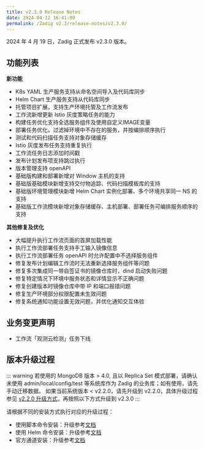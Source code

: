 ```yaml
---
title: v2.3.0 Release Notes
date: 2024-04-12 16:41:09
permalink: /Zadig v2.3/release-notes/v2.3.0/
---
```


2024 年 4 月 19 日，Zadig 正式发布 v2.3.0 版本。

## 功能列表
**新功能**
- K8s YAML 生产服务支持从命名空间导入及代码库同步
- Helm Chart 生产服务支持从代码库同步
- 托管项目扩展，支持生产环境托管及工作流发布
- 工作流新增更新 Istio 灰度策略任务的能力
- 构建任务优化支持全选服务组件及使用自定义IMAGE变量
- 部署任务优化，过滤掉环境中不存在的服务，并按编排顺序执行
- 测试和代码扫描任务支持对象存储缓存
- Istio 灰度发布任务支持重复执行
- 工作流任务日志添加时间戳
- 发布计划发布项支持跳过执行
- 版本管理支持 openAPI
- 基础版构建和部署新增对 Window 主机的支持
- 基础版基础模块新增支持交付物追踪、代码扫描模板库的支持
- 基础版环境管理模块新增 Helm Chart 实例化部署、多个环境共享同一 NS 的支持
- 基础版工作流模块新增对象存储缓存、主机部署、部署任务可编排服务顺序的支持

**其他修复及优化**
- 大幅提升执行工作流页面的首屏加载性能
- 执行工作流部署任务支持手工输入镜像信息
- 执行工作流部署任务 openAPI 时允许配置中不选择服务组件
- 修复发布计划编辑工作流时无法重新选择服务组件等问题
- 修复多次集成同一带自签证书的镜像仓库时，dind 启动失败问题 
- 修复特定情况下环境中服务状态和详情显示不正确问题
- 修复创建版本时镜像仓库中带 IP 和端口报错问题
- 修复生产环境部分权限配置未生效问题
- 修复系统通知功能设置无效问题，并优化通知交互体验


## 业务变更声明

- 工作流「观测云检测」任务下线


## 版本升级过程

::: warning
若使用的 MongoDB 版本 > 4.0, 且以 Replica Set 模式部署，请确认未使用 admin/local/config/test 等系统库作为 Zadig 的业务库；如有使用，请先手动迁移数据。
如果当前系统版本 < v2.2.0，请先升级到 v2.2.0，具体升级过程参见 [v2.2.0 升级方式](/Zadig%20v2.2.0/release-notes/v2.2.0/#版本升级过程)，再按照以下方式升级到 v2.3.0
:::


请根据不同的安装方式执行对应的升级过程：

- 使用脚本命令安装：升级参考[文档](/Zadig%20v2.3/install/helm-deploy/#升级)
- 使用 Helm 命令安装：升级参考[文档](/Zadig%20v2.3/install/helm-deploy/#升级)
- 官方通道安装：升级参考[文档](/Zadig%20v2.3/stable/install/#升级)





